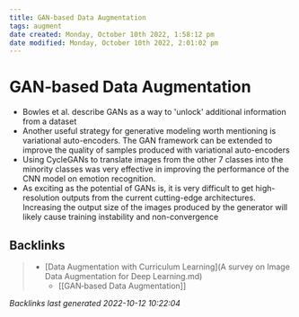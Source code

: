 ```yaml
---
title: GAN‐based Data Augmentation
tags: augment
date created: Monday, October 10th 2022, 1:58:12 pm
date modified: Monday, October 10th 2022, 2:01:02 pm
---
```


# GAN‐based Data Augmentation
- Bowles et al. describe GANs as a way to 'unlock' additional information from a dataset
- Another useful strategy for generative modeling worth mentioning is variational auto-encoders. The GAN framework can be extended to improve the quality of samples produced with variational auto-encoders
- Using CycleGANs to translate images from the other 7 classes into the minority classes was very effective in improving the performance of the CNN model on emotion recognition.
- As exciting as the potential of GANs is, it is very difficult to get high-resolution outputs from the current cutting-edge architectures. Increasing the output size of the images produced by the generator will likely cause training instability and non-convergence

## Backlinks

> - [Data Augmentation with Curriculum Learning](A survey on Image Data Augmentation for Deep Learning.md)
>   - [[GAN‐based Data Augmentation]]

_Backlinks last generated 2022-10-12 10:22:04_
